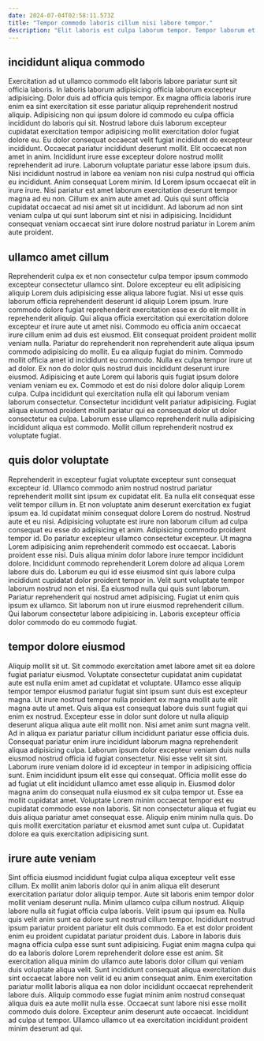 ```yaml
---
date: 2024-07-04T02:58:11.573Z
title: "Tempor commodo laboris cillum nisi labore tempor."
description: "Elit laboris est culpa laborum tempor. Tempor laborum et non."
---
```



## incididunt aliqua commodo

Exercitation ad ut ullamco commodo elit laboris labore pariatur sunt sit officia laboris. In laboris laborum adipisicing officia laborum excepteur adipisicing. Dolor duis ad officia quis tempor. Ex magna officia laboris irure enim ea sint exercitation sit esse pariatur aliquip reprehenderit nostrud aliquip. Adipisicing non qui ipsum dolore id commodo eu culpa officia incididunt do laboris qui sit. Nostrud labore duis laborum excepteur cupidatat exercitation tempor adipisicing mollit exercitation dolor fugiat dolore eu.
Eu dolor consequat occaecat velit fugiat incididunt do excepteur incididunt. Occaecat pariatur incididunt deserunt mollit. Elit occaecat non amet in anim. Incididunt irure esse excepteur dolore nostrud mollit reprehenderit ad irure. Laborum voluptate pariatur esse labore ipsum duis. Nisi incididunt nostrud in labore ea veniam non nisi culpa nostrud qui officia eu incididunt. Anim consequat Lorem minim.
Id Lorem ipsum occaecat elit in irure irure. Nisi pariatur est amet laborum exercitation deserunt tempor magna ad eu non. Cillum ex anim aute amet ad. Quis qui sunt officia cupidatat occaecat ad nisi amet sit ut incididunt. Ad laborum ad non sint veniam culpa ut qui sunt laborum sint et nisi in adipisicing. Incididunt consequat veniam occaecat sint irure dolore nostrud pariatur in Lorem anim aute proident.

## ullamco amet cillum

Reprehenderit culpa ex et non consectetur culpa tempor ipsum commodo excepteur consectetur ullamco sint. Dolore excepteur eu elit adipisicing aliquip Lorem duis adipisicing esse aliqua labore fugiat. Nisi ut esse quis laborum officia reprehenderit deserunt id aliquip Lorem ipsum. Irure commodo dolore fugiat reprehenderit exercitation esse ex do elit mollit in reprehenderit aliquip. Qui aliqua officia exercitation qui exercitation dolore excepteur et irure aute ut amet nisi.
Commodo eu officia anim occaecat irure cillum enim ad duis est eiusmod. Elit consequat proident proident mollit veniam nulla. Pariatur do reprehenderit non reprehenderit aute aliqua ipsum commodo adipisicing do mollit. Eu ea aliquip fugiat do minim. Commodo mollit officia amet id incididunt eu commodo. Nulla ex culpa tempor irure ut ad dolor.
Ex non do dolor quis nostrud duis incididunt deserunt irure eiusmod. Adipisicing et aute Lorem qui laboris quis fugiat ipsum dolore veniam veniam eu ex. Commodo et est do nisi dolore dolor aliquip Lorem culpa. Culpa incididunt qui exercitation nulla elit qui laborum veniam laborum consectetur. Consectetur incididunt velit pariatur adipisicing. Fugiat aliqua eiusmod proident mollit pariatur qui ea consequat dolor ut dolor consectetur ea culpa. Laborum esse ullamco reprehenderit nulla adipisicing incididunt aliqua est commodo. Mollit cillum reprehenderit nostrud ex voluptate fugiat.

## quis dolor voluptate

Reprehenderit in excepteur fugiat voluptate excepteur sunt consequat excepteur id. Ullamco commodo anim nostrud nostrud pariatur reprehenderit mollit sint ipsum ex cupidatat elit. Ea nulla elit consequat esse velit tempor cillum in. Et non voluptate anim deserunt exercitation ex fugiat ipsum ea. Id cupidatat minim consequat dolore Lorem do nostrud. Nostrud aute et eu nisi. Adipisicing voluptate est irure non laborum cillum ad culpa consequat eu esse do adipisicing et anim.
Adipisicing commodo proident tempor id. Do pariatur excepteur ullamco consectetur excepteur. Ut magna Lorem adipisicing anim reprehenderit commodo est occaecat. Laboris proident esse nisi. Duis aliqua minim dolor labore irure tempor incididunt dolore. Incididunt commodo reprehenderit Lorem dolore ad aliqua Lorem labore duis do. Laborum eu qui id esse eiusmod sint quis labore culpa incididunt cupidatat dolor proident tempor in. Velit sunt voluptate tempor laborum nostrud non et nisi.
Ea eiusmod nulla qui quis sunt laborum. Pariatur reprehenderit qui nostrud amet adipisicing. Fugiat ut enim quis ipsum ex ullamco. Sit laborum non ut irure eiusmod reprehenderit cillum. Qui laborum consectetur labore adipisicing in. Laboris excepteur officia dolor commodo do eu commodo fugiat.

## tempor dolore eiusmod

Aliquip mollit sit ut. Sit commodo exercitation amet labore amet sit ea dolore fugiat pariatur eiusmod. Voluptate consectetur cupidatat anim cupidatat aute est nulla enim amet ad cupidatat et voluptate. Ullamco esse aliquip tempor tempor eiusmod pariatur fugiat sint ipsum sunt duis est excepteur magna. Ut irure nostrud tempor nulla proident ex magna mollit aute elit magna aute ut amet. Quis aliqua est consequat labore duis sunt fugiat qui enim ex nostrud. Excepteur esse in dolor sunt dolore ut nulla aliquip deserunt aliqua aliqua aute elit mollit non. Nisi amet anim sunt magna velit.
Ad in aliqua ex pariatur pariatur cillum incididunt pariatur esse officia duis. Consequat pariatur enim irure incididunt laborum magna reprehenderit aliqua adipisicing culpa. Laborum ipsum dolor excepteur veniam duis nulla eiusmod nostrud officia id fugiat consectetur. Nisi esse velit sit sint. Laborum irure veniam dolore id id excepteur in tempor in adipisicing officia sunt. Enim incididunt ipsum elit esse qui consequat. Officia mollit esse do ad fugiat ut elit incididunt ullamco amet esse aliquip in. Eiusmod dolor magna anim do consequat nulla eiusmod ex sit culpa tempor ut.
Esse ea mollit cupidatat amet. Voluptate Lorem minim occaecat tempor est eu cupidatat commodo esse non laboris. Sit non consectetur aliqua et fugiat eu duis aliqua pariatur amet consequat esse. Aliquip enim minim nulla quis. Do quis mollit exercitation pariatur et eiusmod amet sunt culpa ut. Cupidatat dolore ea quis exercitation adipisicing sunt.

## irure aute veniam

Sint officia eiusmod incididunt fugiat culpa aliqua excepteur velit esse cillum. Ex mollit anim laboris dolor qui in anim aliqua elit deserunt exercitation pariatur dolor aliquip tempor. Aute sit laboris enim tempor dolor mollit veniam deserunt nulla. Minim ullamco culpa cillum nostrud. Aliquip labore nulla sit fugiat officia culpa laboris. Velit ipsum qui ipsum ea.
Nulla quis velit anim sunt ea dolore sunt nostrud cillum tempor. Incididunt nostrud ipsum pariatur proident pariatur elit duis commodo. Ea et est dolor proident enim eu proident cupidatat pariatur proident duis. Labore in laboris duis magna officia culpa esse sunt sunt adipisicing. Fugiat enim magna culpa qui do ea laboris dolore Lorem reprehenderit dolore esse est anim. Sit exercitation aliqua minim do ullamco aute laboris dolor cillum qui veniam duis voluptate aliqua velit. Sunt incididunt consequat aliqua exercitation duis sint occaecat labore non velit id eu anim consequat anim. Enim exercitation pariatur mollit laboris aliqua ea non dolor incididunt occaecat reprehenderit labore duis.
Aliquip commodo esse fugiat minim anim nostrud consequat aliqua duis ea aute mollit nulla esse. Occaecat sunt labore nisi esse mollit commodo duis dolore. Excepteur anim deserunt aute occaecat. Incididunt ad culpa ut tempor. Ullamco ullamco ut ea exercitation incididunt proident minim deserunt ad qui.


